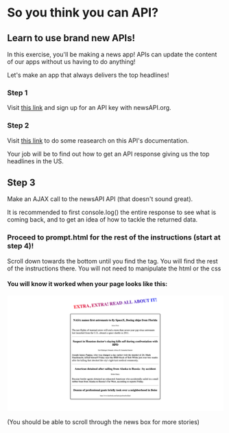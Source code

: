 # So you think you can API?

## Learn to use brand new APIs!

In this exercise, you'll be making a news app! APIs can update the content of our apps without us having to do anything!

Let's make an app that always delivers the top headlines!

### Step 1

Visit [this link](https://newsapi.org/) and sign up for an API key with newsAPI.org. 

### Step 2

Visit [this link](https://newsapi.org/docs/get-started) to do some reasearch on this API's documentation. 

Your job will be to find out how to get an API response giving us the top headlines in the US. 

## Step 3 

Make an AJAX call to the newsAPI API (that doesn't sound great). 

It is recommended to first console.log() the entire response to see what is coming back, and to get an idea of how to tackle the returned data.


### Proceed to prompt.html for the rest of the instructions (start at step 4)!

Scroll down towards the bottom until you find the <script></script> tag. You will find the rest of the instructions there. You will not need to manipulate the html or the css

#### You will know it worked when your page looks like this:

<img src="final.png">


(You should be able to scroll through the news box for more stories)